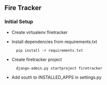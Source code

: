 ## Fire Tracker

### Initial Setup

* Create virtualenv firetracker

* Install dependencies from requirements.txt

        pip install -r requirements.txt

* Create firetracker project

        django-admin.py startproject firetracker

* Add south to INSTALLED_APPS in settings.py